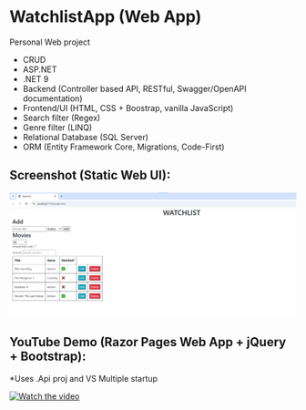 # WatchlistApp (Web App)
Personal Web project

- CRUD
- ASP.NET
- .NET 9
- Backend (Controller based API, RESTful, Swagger/OpenAPI documentation)
- Frontend/UI (HTML, CSS + Boostrap, vanilla JavaScript)
- Search filter (Regex)
- Genre filter (LINQ)
- Relational Database (SQL Server)
- ORM (Entity Framework Core, Migrations, Code-First)

## Screenshot (Static Web UI):
![screenshot](screenshot.png)

## YouTube Demo (Razor Pages Web App + jQuery + Bootstrap):
*Uses .Api proj and VS Multiple startup

[![Watch the video](https://img.youtube.com/vi/xNLCBtunQLE/0.jpg)](https://www.youtube.com/watch?v=xNLCBtunQLE)
